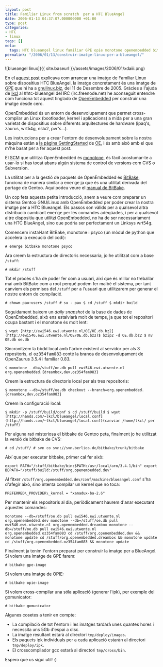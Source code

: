```yaml
---
layout: post
title: Familiar Linux from scratch  per a HTC BlueAngel
date: 2006-01-13 04:37:07.000000000 +01:00
type: post
categories:
- HTC
- linux
tags: []
meta:
  tags: HTC blueangel linux familiar GPE opie monotone openembedded bitbake handhelds
permalink: "/2006/01/13/construir-imatge-linux-per-a-blueangel/"
---
```

![blueangel linux]({{ site.baseurl }}/assets/images/2006/01/xdaiii.png)

En el [aquest post](/blog/2006/01/07/linux-en-htc-blueangel/) explicava com arrancar una imatge de Familiar Linux sobre dispositius HTC BlueAngel, la imatge concretament és una imatge de [GPE](http://gpe.handhelds.org/) que hi ha a [gnulinux.biz](http://gnulinux.biz/), del 11 de Desembre de 2005. Gràcies a l'ajuda de [lkcl](http://lkcl.net/) al #htc-blueangel del IRC (irc.freenode.net) he aconseguit entendre com funciona tot aquest tinglado de [OpenEmbedded](http://www.openembedded.org) per construir una imatge desde cero.

OpenEmbedded és un entorn de desenvolupament que permet cross-compilar un Linux (bootloader, kernel i aplicacions) a mida per a una gran varietat de dispositius sobre diferents arquitectures de hardware (ipaq's, zaurus, wrt54g, nslu2, pvr's...).

Les instruccions per a crear l'entorn de desenvolupament sobre la nostra màquina estàn a [la pàgina GettingStarted](http://oe.handhelds.org/cgi-bin/moin.cgi/GettingStarted) de [OE](http://www.openembedded.org), i és amb això amb el que m'he basat per a fer aquest post.

El <acronym title="Software Configuration Management">SCM</acronym> que utilitza OpenEmbedded és [monotone](http://venge.net/monotone/), és fàcil acostumar-te a usar-lo si has tocat abans algún sistema de control de versions com CVS o Subversion.

La utilitat per a la gestió de paquets de OpenEmbedded és [BitBake](http://developer.berlios.de/projects/bitbake/), funciona de manera similar a <tt>emerge</tt> ja que és una utilitat derivada del portage de Gentoo. Aquí podeu veure el [manual de BitBake](http://bitbake.berlios.de/manual/).

Un cop feta aquesta petita introducció, anem a veure com preparar un sistema Gentoo GNU/Linux amb OpenEmbedded per poder crear la nostra imatge per a HTC Blueangel. Els passos son vàlids per a qualsevol altra distribució cambiant <tt>emerge</tt> per les comandes adeqüades, i per a qualsevol altre dispositiu que utilitzi OpenEmbedded, no ha de ser necessariament una HTC BlueAngel, sino que podría ser perfectament un Linksys wrt54g.

<!--more-->

Comencem instal·lant BitBake, monotone i psyco (un mòdul de python que accelera la execució del codi):

```
# emerge bitbake monotone psyco
```

Ara creem la estructura de directoris necessaria, jo he utilitzat com a base `/stuff`:

```
# mkdir /stuff
```

Tot el procés s'ha de poder fer com a usuari, així que és millor no treballar mai amb BitBake com a root perqué podem fer malbé el sistema, per tant canviem els permisos del `/stuff` per a l'usuari que utilitzarem per generar el nostre entorn de compilació.

```
# chown pau:users /stuff # su - pau $ cd /stuff $ mkdir build
```

Seguidament baixem un _daily snapshot_ de la base de dades de OpenEmbedded, això ens estalviarà molt de temps, ja que tot el repositori ocupa bastant i el monotone és molt lent:

```
$ wget [http://ewi546.ewi.utwente.nl/OE/OE.db.bz2](http://ewi546.ewi.utwente.nl/OE/OE.db.bz2)$ bzip2 -d OE.db.bz2 $ mv OE.db oe.db
```

Sincronitzem la bbdd local amb l'arbre existent al servidor per als 3 repositoris, el <tt>oz354fam083</tt> conté la branca de desenvolupament de OpenZaurus 3.5.4 i familiar 0.83.

```
$ monotone --db=/stuff/oe.db pull ewi546.ewi.utwente.nl org.openembedded.{dreambox,dev,oz354fam083}
```

Creem la estructura de directoris local per als tres repositoris:

```
$ monotone --db=/stuff/oe.db checkout --branch=org.openembedded.{dreambox,dev,oz354fam083}
```

Creem la configuració local:

```
$ mkdir -p /stuff/build/conf $ cd /stuff/build $ wget [http://hands.com/~lkcl/blueangel/local.conf](http://hands.com/~lkcl/blueangel/local.conf)(canviar /home/lkcl/ per /stuff)
```

Per alguna raó misteriosa el bitbake de Gentoo peta, finalment jo he utilitzat la versió de bitbake de CVS:

```
# cd /stuff/ # svn co svn://svn.berlios.de/bitbake/trunk/bitbake
```

Així que per executar bitbake, primer cal fer això:

```
export PATH="/stuff/bitbake/bin:$PATH:/usr/local/arm/3.4.1/bin" export BBPATH="/stuff/build:/stuff/org.openembedded.dev"
```

Al fitxer `/stuff/org.openembedded.dev/conf/machine/blueangel.conf` s'ha d'afegir aixó, sino intenta compilar un kernel que no toca:

```
PREFERRED\_PROVIDER\_kernel = "xanadux-ba-2.6"
```

Per mantenir els repositoris al dia, periòdicament haurem d'anar executant aquestes comandes:

```
monotone --db=/stuff/oe.db pull ewi546.ewi.utwente.nl org.openembedded.dev monotone --db=/stuff/oe.db pull ewi546.ewi.utwente.nl org.openembedded.dreambox monotone --db=/stuff/oe.db pull ewi546.ewi.utwente.nl org.openembedded.oz354fam083 cd /stuff/org.openembedded.dev && monotone update cd /stuff/org.openembedded.dreambox && monotone update cd /stuff/org.openembedded.oz354fam083 && monotone update
```

Finalment ja tenim l'entorn preparat per construir la imatge per a BlueAngel. Si volem una imatge de GPE farem:

```
# bitbake gpe-image
```

Si volem una imatge de OPIE:

```
# bitbake opie-image
```

Si volem cross-compilar una sóla aplicació (generar l'ipk), per exemple del gomunicator:

```
# bitbake gomunicator
```

Algunes cosetes a tenir en compte:

- La compilació de tot l'entorn i les imatges tardarà unes quantes hores i necessita uns 5Gb d'espai a disc.
- La imatge resultant estarà al directori `tmp/deploy/images`.
- Els paquets ipk individuals per a cada aplicació estaràn al directori `tmp/deploy/ipk`.
- El crosscompilador gcc estarà al directori `tmp/cross/bin`.

Espero que us sigui util! :)

